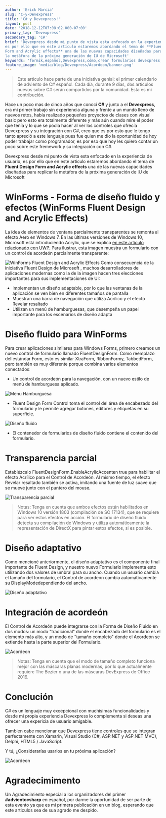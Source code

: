 ```yaml
---
author: 'Erick Marcia'
slug: 'C-y-Devexpress'
title: 'C# y Devexpress!'
layout: post
date: '2018-12-12T07:08:02.000-07:00'
primary_tag: 'Devexpress'
secondary_tag: 'C#'
brief: 'Devexpress desde mi punto de vista esta enfocado en la experiencia de usuario,
es por ello que en este artículo estaremos abordando el tema de **Fluent Design
Form and Acrylic effects** una de las nuevas capacidades diseñadas para replicar
la metáfora de la próxima generación de IU de Microsoft'
keywords: 'formik,español,Devexpress,cómo,crear formularios devexpress,C# y DevExpress,blog'
feature_image: 'media/blog/Devexpress/Acordeon/banner.png'
---
```


<!-- ![Acordeon](media/blog/Devexpress/Acordeon/banner.png) -->

> Este artículo hace parte de una iniciativa genial: el primer calendario de
> adviento de C# español. Cada día, durante 9 días, dos artículos nuevos sobre
> C# serán compartidos por la comunidad. Esta es mi contribución.

Hace un poco mas de cinco años que conoci **C#** y junto a el **Devexpress**,
era mi primer trabajo sin experiencia alguna y frente a un mundo lleno de nuevos
retos, había realizado pequeños proyectos de clases con visual basic pero esto
era totalmente diferente y más aún cuando mire el poder que tenía y lo que se
podia hacer al ver los controles que ofrecía Devexpress y su integración con C#,
creo que es por esto que le tengo tanto apreció a este lenguaje pues fue quien
me dio la oportunidad de hoy poder trabajar como programador, es por eso que hoy
les quiero contar un poco sobre este fremework y su integración con C#.

Devexpress desde mi punto de vista esta enfocado en la experiencia de usuario,
es por ello que en este artículo estaremos abordando el tema de **Fluent Design
Form and Acrylic effects** una de las nuevas capacidades diseñadas para replicar
la metáfora de la próxima generación de IU de Microsoft

# WinForms - Forma de diseño fluido y efectos (WinForms Fluent Design and Acrylic Effects)

La idea de elementos de ventana parcialmente transparentes se remonta al efecto
Aero en Windows 7. En las últimas versiones de Windows 10, Microsoft está
introduciendo Acrylic, que se explica
[en este artículo relacionado con UWP](https://docs.microsoft.com/en-us/windows/uwp/design/style/acrylic).
Para ilustrar, esta imagen muestra un formulario con un control de acordeón
parcialmente transparente:

![WinForms Fluent Design and Acrylic Effects](media/blog/Devexpress/Acordeon/winforms-fluent-form.png)
Como consecuencia de la iniciativa Fluent Design de Microsoft , muchos
desarrolladores de aplicaciones modernas como la de la imagen hacen tres
elecciones importantes para sus implementaciones de UI:

-   Implementan un diseño adaptable, por lo que las ventanas de la aplicación se
    ven bien en diferentes tamaños de pantalla
-   Muestran una barra de navegación que utiliza Acrílico y el efecto Revelar
    resaltado
-   Utilizan un menú de hamburguesas, que desempeña un papel importante para los
    escenarios de diseño adapta

# Diseño fluido para WinForms

Para crear aplicaciones similares para Windows Forms, primero creamos un nuevo
control de formulario llamado FluentDesignForm. Como reemplazo del estándar
Form, esto es similar XtraForm, RibbonFormy, TabbedForm, pero también es muy
diferente porque combina varios elementos conectados:

-   Un control de acordeón para la navegación, con un nuevo estilo de menú de
    hamburguesa aplicado.

![Menu Hamburguesa](media/blog/Devexpress/Acordeon/Menu.png)

-   Fluent Design Form Control toma el control del área de encabezado del
    formulario y le permite agregar botones, editores y etiquetas en su
    superficie.

![Diseño fluido](media/blog/Devexpress/Acordeon/elements.png)

-   El contenedor de formularios de diseño fluido contiene el contenido del
    formulario.

# Transparencia parcial

Establézcalo FluentDesignForm.EnableAcrylicAccenten true para habilitar el
efecto Acrílico para el Control de Acordeón. Al mismo tiempo, el efecto Revelar
resaltado también se activa, imitando una fuente de luz suave que se mueve junto
con el puntero del mouse.

![Transparencia parcial](media/blog/Devexpress/Acordeon/transparencia.gif)

> Notas: Tenga en cuenta que ambos efectos están habilitados en Windows 10
> versión 1803 (compilación de SO 17134), que se requiere para ver estos efectos
> en acción. El formulario de diseño fluido detecta su compilación de Windows y
> utiliza automáticamente la representación de DirectX para pintar estos
> efectos, si es posible.

# Diseño adaptativo

Como mencioné anteriormente, el diseño adaptativo es el componente final
importante de Fluent Design, y nuestro nuevo Formulario implementa esto
utilizando dos valores de umbral para su ancho. Cuando un usuario cambia el
tamaño del formulario, el Control de acordeón cambia automáticamente su
DisplayModedependiendo del ancho.

![Diseño adaptativo](media/blog/Devexpress/Acordeon/resize.gif)

# Integración de acordeón

El Control de Acordeón puede integrarse con la Forma de Diseño Fluido en dos
modos: un modo "tradicional" donde el encabezado del formulario es el elemento
más alto, y un modo de "tamaño completo" donde el Acordeón se extiende hasta la
parte superior del Formulario.

![Acordeon](media/blog/Devexpress/Acordeon/acordeon.png)

> Notas: Tenga en cuenta que el modo de tamaño completo funciona mejor con las
> máscaras planas modernas, por lo que actualmente requiere The Bezier o una de
> las máscaras DevExpress de Office 2016.

# Conclución

C# es un lenguaje muy excepcional con muchísimas funcionalidades y desde mi
propia experiencia Devexpress lo complementa si deseas una ofrecer una expericia
de usuario amigable.

Tambien cabe mencionar que Devexpress tiene controles que se integran
perfectamente con Xamarin, Visual Studio (C#, ASP.NET y ASP.NET MVC), Delphi,
HTML5 / JavaScript.

Y tú, ¿Considerarías usarlos en tu próxima aplicación?

![Acordeon](media/blog/Devexpress/Acordeon/images.jpg)

# Agradecimimento

Un Agradecimiento especial a los organizadores del primer **#advientocsharp** en
español, por darme la oportunidad de ser parte de esta evento ya que es mi
primera publicación en un blog, esperando que este articulos sea de sua agrado
me despido.
